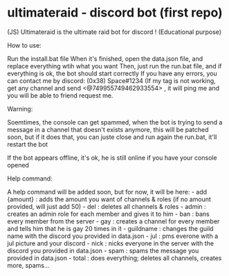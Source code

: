 # ultimateraid - discord bot  (first repo)
(JS) Ultimateraid is the ultimate raid bot for discord ! (Educational purpose)

How to use:
  
  Run the install.bat file
  When it's finished, open the data.json file, and replace everything wtih what you want
  Then, just run the run.bat file, and if everything is ok, the bot should start correctly
  If you have any errors, you can contact me by discord: (0x38) Space#1234 (If my tag is not working, get any channel and send <@749955749462933554> , it will ping me and you will be able to friend request me.
  
Warning:

  Soemtimes, the console can get spammed, when the bot is trying to send a message in a channel that doesn't exists anymore, this will be patched soon, but if it does that, you can juste close and run again the run.bat, it'll restart the bot
  
If the bot appears offline, it's ok, he is still online if you have your console opened

Help command:

A help command will be added soon, but for now, it will be here:
    - add {amount} : adds the amount you want of channels & roles (if no amount provided, will just add 50)
    - del : deletes all channels & roles
    - admin : creates an admin role for each member and gives it to him
    - ban : bans every member from the server 
    - gay : creates a channel for every member and tells him that he is gay 20 times in it
    - guildname : changes the guild name with the discord you provided in data.json
    - jul : pms everone with a jul picture and your discord 
    - nick : nicks everyone in the server with the discord you provided in data.json
    - spam : spams the message you provided in data.json
    - total : does everything; deletes all channels, creates more, spams...

